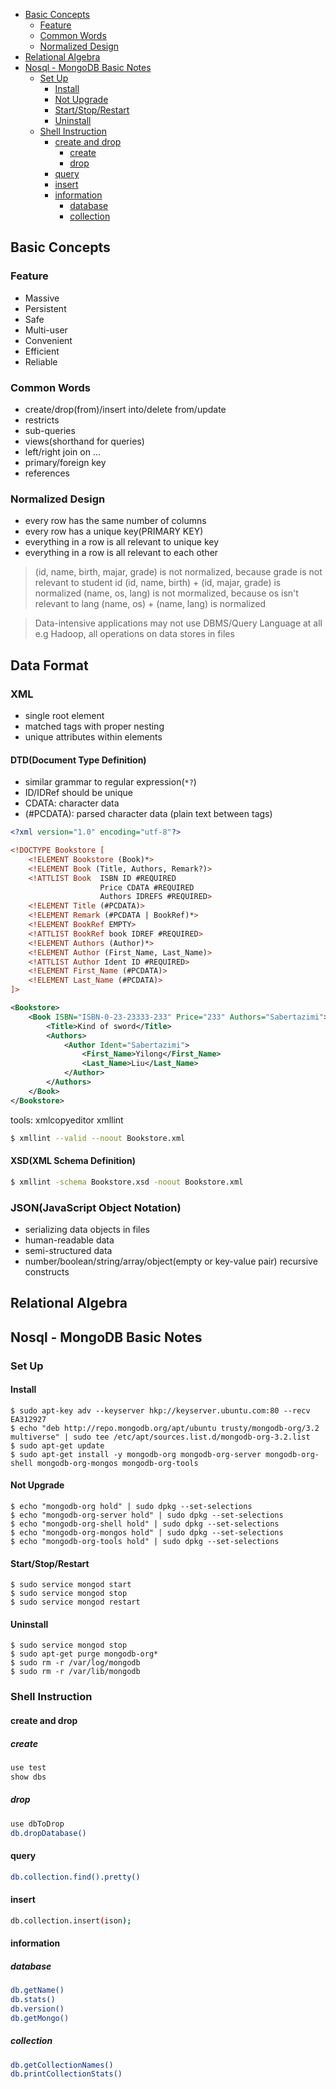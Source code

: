 
* [Basic Concepts](#basic-concepts)
	* [Feature](#feature)
	* [Common Words](#common-words)
	* [Normalized Design](#normalized-design)
* [Relational Algebra](#relational-algebra)
* [Nosql - MongoDB Basic Notes](#nosql---mongodb-basic-notes)
	* [Set Up](#set-up)
		* [Install](#install)
		* [Not Upgrade](#not-upgrade)
		* [Start/Stop/Restart](#startstoprestart)
		* [Uninstall](#uninstall)
	* [Shell Instruction](#shell-instruction)
		* [create and drop](#create-and-drop)
			* [create](#create)
			* [drop](#drop)
		* [query](#query)
		* [insert](#insert)
		* [information](#information)
			* [database](#database)
			* [collection](#collection)

## Basic Concepts

### Feature

*   Massive
*   Persistent
*   Safe
*   Multi-user
*   Convenient
*   Efficient
*   Reliable

### Common Words

*   create/drop(from)/insert into/delete from/update
*   restricts
*   sub-queries
*   views(shorthand for queries)
*   left/right join on ...
*   primary/foreign key
*   references

### Normalized Design

*   every row has the same number of columns
*   every row has a unique key(PRIMARY KEY)
*   everything in a row is all relevant to unique key
*   everything in a row is all relevant to each other

> (id, name, birth, majar, grade) is not normalized, because grade is not relevant to student id
> (id, name, birth) + (id, majar, grade) is normalized
> (name, os, lang) is not mormalized, because os isn't relevant to lang
> (name, os) + (name, lang) is normalized

> Data-intensive applications may not use DBMS/Query Language at all
> e.g Hadoop, all operations on data stores in files

## Data Format

### XML

*   single root element
*   matched tags with proper nesting
*   unique attributes within elements

#### DTD(Document Type Definition)

*   similar grammar to regular expression(`*?`)
*   ID/IDRef should be unique
*   CDATA: character data
*   (#PCDATA): parsed character data (plain text between tags)

```xml
<?xml version="1.0" encoding="utf-8"?>

<!DOCTYPE Bookstore [
    <!ELEMENT Bookstore (Book)*>
    <!ELEMENT Book (Title, Authors, Remark?)>
    <!ATTLIST Book  ISBN ID #REQUIRED
                    Price CDATA #REQUIRED
                    Authors IDREFS #REQUIRED>
    <!ELEMENT Title (#PCDATA)>
    <!ELEMENT Remark (#PCDATA | BookRef)*>
    <!ELEMENT BookRef EMPTY>
    <!ATTLIST BookRef book IDREF #REQUIRED>
    <!ELEMENT Authors (Author)*>
    <!ELEMENT Author (First_Name, Last_Name)>
    <!ATTLIST Author Ident ID #REQUIRED>
    <!ELEMENT First_Name (#PCDATA)>
    <!ELEMENT Last_Name (#PCDATA)>
]>

<Bookstore>
    <Book ISBN="ISBN-0-23-23333-233" Price="233" Authors="Sabertazimi">
        <Title>Kind of sword</Title>
        <Authors>
            <Author Ident="Sabertazimi">
                <First_Name>Yilong</First_Name>
                <Last_Name>Liu</Last_Name>
            </Author>
        </Authors>
    </Book>
</Bookstore>
```

tools: xmlcopyeditor xmllint

```sh
$ xmllint --valid --noout Bookstore.xml
```

#### XSD(XML Schema Definition)

```sh
$ xmllint -schema Bookstore.xsd -noout Bookstore.xml
```

### JSON(JavaScript Object Notation)

*   serializing data objects in files
*   human-readable data
*   semi-structured data
*   number/boolean/string/array/object(empty or key-value pair) recursive constructs

## Relational Algebra


## Nosql - MongoDB Basic Notes

### Set Up

#### Install

```shell
$ sudo apt-key adv --keyserver hkp://keyserver.ubuntu.com:80 --recv EA312927
$ echo "deb http://repo.mongodb.org/apt/ubuntu trusty/mongodb-org/3.2 multiverse" | sudo tee /etc/apt/sources.list.d/mongodb-org-3.2.list 
$ sudo apt-get update
$ sudo apt-get install -y mongodb-org mongodb-org-server mongodb-org-shell mongodb-org-mongos mongodb-org-tools
```

#### Not Upgrade

```shell
$ echo "mongodb-org hold" | sudo dpkg --set-selections
$ echo "mongodb-org-server hold" | sudo dpkg --set-selections
$ echo "mongodb-org-shell hold" | sudo dpkg --set-selections
$ echo "mongodb-org-mongos hold" | sudo dpkg --set-selections
$ echo "mongodb-org-tools hold" | sudo dpkg --set-selections
```

#### Start/Stop/Restart

```shell
$ sudo service mongod start
$ sudo service mongod stop
$ sudo service mongod restart
```

#### Uninstall

```shell
$ sudo service mongod stop
$ sudo apt-get purge mongodb-org*
$ sudo rm -r /var/log/mongodb
$ sudo rm -r /var/lib/mongodb
```

### Shell Instruction

#### create and drop

##### create

```sh
use test
show dbs
```

##### drop

```sh
use dbToDrop
db.dropDatabase()
```

#### query

```sh
db.collection.find().pretty()
```

#### insert

```sh
db.collection.insert(ison);
```

#### information

##### database

```sh
db.getName()
db.stats()
db.version()
db.getMongo()
```

##### collection

```sh
db.getCollectionNames()
db.printCollectionStats()
```



